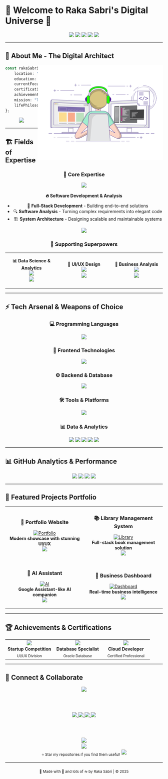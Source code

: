 # 🌟 Welcome to Raka Sabri's Digital Universe 🌟

<div align="center">
  
<!-- Animated Banner -->
<img src="https://capsule-render.vercel.app/api?type=waving&color=gradient&height=200&section=header&text=Raka%20Sabri&fontSize=80&fontAlignY=35&animation=twinkling&fontColor=gradient" />

<!-- Dynamic Typing Animation -->
<img src="https://readme-typing-svg.herokuapp.com?font=Fira+Code&size=28&duration=2000&pause=500&color=FF6B35&center=true&vCenter=true&multiline=true&width=900&height=120&lines=🔥+Fullstack+Developer+%7C+Cloud+Explorer+🔥;🎨+UI%2FUX+Designer+%7C+Software+Engineer+🎨;💡+Business+Analyst+%7C+Data+Explorer+💡;🚀+Transforming+Ideas+into+Digital+Reality+🚀" />

<!-- Animated Divider -->
<img src="https://user-images.githubusercontent.com/73097560/115834477-dbab4500-a447-11eb-908a-139a6edaec5c.gif" />

<!-- Profile Views Counter with Animation -->
<img src="https://komarev.com/ghpvc/?username=rakamiracle&label=Profile%20Views&color=FF6B35&style=for-the-badge&abbreviated=true" />
<img src="https://img.shields.io/github/followers/rakamiracle?label=Followers&style=for-the-badge&color=FF6B35&labelColor=1a1a1a" />

</div>

---

## 🎯 About Me - The Digital Architect

<img align="right" alt="Coding" width="400" src="https://raw.githubusercontent.com/devSouvik/devSouvik/master/gif3.gif" />

```typescript
const rakaSabri = {
    location: "Indonesia 🇮🇩",
    education: "Informatics Engineering @ UIN Sultan Syarif Kasim Riau",
    currentFocus: ["MERN Stack", "Next.js", "TypeScript", "Go", "Laravel"],
    certifications: ["Oracle Database", "Alibaba Cloud Developer"],
    achievements: ["🏆 3rd Place Startup Competition (UI/UX Division)"],
    mission: "Turn visionary ideas into impactful digital reality",
    lifePhilosophy: "Dream Big. Code Hard. Build Impact. 🚀"
};
```

<div align="center">
<img src="https://readme-typing-svg.herokuapp.com?font=Fira+Code&size=20&duration=3000&pause=1000&color=00FF7F&center=true&vCenter=true&width=600&lines=💫+Currently+Building+the+Future+💫;⚡+Always+Learning+New+Technologies+⚡;🎯+Focused+on+Creating+Impact+🎯;🚀+Turning+Coffee+into+Code+🚀;🌟+Making+the+World+Better+with+Code+🌟" />
</div>

---

## 🏗️ Fields of Expertise

<div align="center">

### 🚀 Core Expertise
<img src="https://img.shields.io/badge/⚡-Software%20Engineering-4A90E2?style=for-the-badge&logo=visualstudiocode&logoColor=white&labelColor=1a1a1a" />

**🔥 Software Development & Analysis**
- 🎯 **Full-Stack Development** - Building end-to-end solutions
- 🔍 **Software Analysis** - Turning complex requirements into elegant code
- 🏗️ **System Architecture** - Designing scalable and maintainable systems

<img src="https://capsule-render.vercel.app/api?type=rect&color=gradient&height=2&section=header" />

### 🌟 Supporting Superpowers
<table>
<tr>
<td width="33%" align="center">

**📊 Data Science & Analytics**
<br>
<img src="https://img.shields.io/badge/Tools-Pandas%20|%20NumPy%20|%20Jupyter-FF6B35?style=flat-square" />
<br>
<img src="https://img.shields.io/badge/Viz-Excel%20|%20PowerBI-4A90E2?style=flat-square" />

</td>
<td width="33%" align="center">

**🎨 UI/UX Design**
<br>
<img src="https://img.shields.io/badge/Design-Figma%20|%20Prototyping-FF6B35?style=flat-square" />
<br>
<img src="https://img.shields.io/badge/Research-User%20Experience-4A90E2?style=flat-square" />

</td>
<td width="33%" align="center">

**💼 Business Analysis**
<br>
<img src="https://img.shields.io/badge/Skills-Requirements%20Gathering-FF6B35?style=flat-square" />
<br>
<img src="https://img.shields.io/badge/Focus-Process%20Design-4A90E2?style=flat-square" />

</td>
</tr>
</table>

</div>

---

## ⚡ Tech Arsenal & Weapons of Choice

<div align="center">

### 💻 Programming Languages
<img src="https://skillicons.dev/icons?i=js,ts,java,python,go,php&theme=dark" />

### 🎨 Frontend Technologies
<img src="https://skillicons.dev/icons?i=html,css,react,next,tailwind,bootstrap&theme=dark" />

### ⚙️ Backend & Database
<img src="https://skillicons.dev/icons?i=nodejs,express,laravel,mongodb,mysql,postgresql&theme=dark" />

### 🛠️ Tools & Platforms
<img src="https://skillicons.dev/icons?i=git,github,vscode,figma,docker,aws&theme=dark" />

### 📊 Data & Analytics
<img src="https://skillicons.dev/icons?i=python&theme=dark" />
<img src="https://img.shields.io/badge/Pandas-150458?style=for-the-badge&logo=pandas&logoColor=white" />
<img src="https://img.shields.io/badge/NumPy-013243?style=for-the-badge&logo=numpy&logoColor=white" />
<img src="https://img.shields.io/badge/Jupyter-F37626?style=for-the-badge&logo=jupyter&logoColor=white" />

<!-- Animated Divider -->
<img src="https://user-images.githubusercontent.com/73097560/115834477-dbab4500-a447-11eb-908a-139a6edaec5c.gif" />

</div>

---

## 📊 GitHub Analytics & Performance

<div align="center">

<img height="180em" src="https://github-readme-stats.vercel.app/api?username=rakamiracle&show_icons=true&theme=radical&hide_border=true&count_private=true&bg_color=0d1117&title_color=ff6b35&icon_color=ff6b35&text_color=ffffff" />
<img height="180em" src="https://github-readme-streak-stats.herokuapp.com?user=rakamiracle&theme=radical&hide_border=true&background=0d1117&stroke=ff6b35&ring=ff6b35&fire=ff6b35&currStreakLabel=ffffff" />

<img height="180em" src="https://github-readme-stats.vercel.app/api/top-langs/?username=rakamiracle&layout=compact&theme=radical&hide_border=true&bg_color=0d1117&title_color=ff6b35&text_color=ffffff" />

<!-- GitHub Activity Graph -->
<img src="https://github-readme-activity-graph.vercel.app/graph?username=rakamiracle&custom_title=Raka%20Sabri's%20GitHub%20Activity%20Graph&bg_color=0d1117&color=ff6b35&line=ff6b35&point=ffffff&area=true&hide_border=true" />

</div>

---

## 🚀 Featured Projects Portfolio

<div align="center">

<table>
<tr>
<td width="50%" align="center">

### 🌟 Portfolio Website
[![Portfolio](https://img.shields.io/badge/🌐-Live%20Demo-FF6B35?style=for-the-badge)](https://github.com/rakamiracle/portfolio)
<br>
**Modern showcase with stunning UI/UX**
<br>
<img src="https://img.shields.io/badge/Tech-React%20|%20Next.js%20|%20Tailwind-4A90E2?style=flat-square" />

</td>
<td width="50%" align="center">

### 📚 Library Management System
[![Library](https://img.shields.io/badge/📖-MERN%20Stack-FF6B35?style=for-the-badge)](https://github.com/rakamiracle/library-system)
<br>
**Full-stack book management solution**
<br>
<img src="https://img.shields.io/badge/Tech-MongoDB%20|%20Express%20|%20React%20|%20Node-4A90E2?style=flat-square" />

</td>
</tr>
<tr>
<td width="50%" align="center">

### 🤖 AI Assistant
[![AI](https://img.shields.io/badge/🧠-Coming%20Soon-FF6B35?style=for-the-badge)](#)
<br>
**Google Assistant-like AI companion**
<br>
<img src="https://img.shields.io/badge/Tech-Python%20|%20TensorFlow%20|%20NLP-4A90E2?style=flat-square" />

</td>
<td width="50%" align="center">

### 💼 Business Dashboard
[![Dashboard](https://img.shields.io/badge/📊-Analytics%20Platform-FF6B35?style=for-the-badge)](#)
<br>
**Real-time business intelligence**
<br>
<img src="https://img.shields.io/badge/Tech-Laravel%20|%20Chart.js%20|%20MySQL-4A90E2?style=flat-square" />

</td>
</tr>
</table>

</div>

---

## 🏆 Achievements & Certifications

<div align="center">

<table>
<tr>
<td align="center" width="33%">
<img src="https://img.shields.io/badge/🏆-3rd%20Place-FFD700?style=for-the-badge&labelColor=1a1a1a" />
<br>
<b>Startup Competition</b>
<br>
<sub>UI/UX Division</sub>
</td>
<td align="center" width="33%">
<img src="https://img.shields.io/badge/☁️-Oracle%20Certified-FF0000?style=for-the-badge&labelColor=1a1a1a" />
<br>
<b>Database Specialist</b>
<br>
<sub>Oracle Database</sub>
</td>
<td align="center" width="33%">
<img src="https://img.shields.io/badge/🌐-Alibaba%20Cloud-FF6A00?style=for-the-badge&labelColor=1a1a1a" />
<br>
<b>Cloud Developer</b>
<br>
<sub>Certified Professional</sub>
</td>
</tr>
</table>

</div>

---

## 🤝 Connect & Collaborate

<div align="center">

<img src="https://readme-typing-svg.herokuapp.com?font=Fira+Code&size=22&duration=3000&pause=1000&color=FF6B35&center=true&vCenter=true&width=600&lines=Let's+Build+Something+Amazing+Together!+🚀;Always+Open+to+New+Opportunities!+💡;Ready+to+Turn+Ideas+into+Reality!+⚡" />

<br><br>

<a href="https://www.linkedin.com/in/rakasabri" target="_blank">
<img src="https://img.shields.io/badge/LinkedIn-0077B5?style=for-the-badge&logo=linkedin&logoColor=white&labelColor=1a1a1a" />
</a>
<a href="https://www.instagram.com/rakasabri" target="_blank">
<img src="https://img.shields.io/badge/Instagram-E4405F?style=for-the-badge&logo=instagram&logoColor=white&labelColor=1a1a1a" />
</a>
<a href="mailto:rakasabri@gmail.com" target="_blank">
<img src="https://img.shields.io/badge/Gmail-D14836?style=for-the-badge&logo=gmail&logoColor=white&labelColor=1a1a1a" />
</a>
<a href="https://github.com/rakasabrimiracle" target="_blank">
<img src="https://img.shields.io/badge/GitHub-100000?style=for-the-badge&logo=github&logoColor=white&labelColor=1a1a1a" />
</a>

<br><br>

<!-- Fun Quote -->
<img src="https://readme-typing-svg.herokuapp.com?font=Fira+Code&size=18&duration=4000&pause=1500&color=00FF7F&center=true&vCenter=true&width=700&lines=✨+Dream+Big.+Code+Hard.+Build+Impact.+✨;🔥+Keep+Pushing,+Keep+Learning,+Keep+Building!+🔥;💫+The+Future+is+Built+by+Those+Who+Code+It+💫" />

<!-- Support -->
<br>
<img src="https://img.shields.io/badge/💖-Support%20My%20Work-FF6B35?style=for-the-badge&labelColor=1a1a1a" />
<br>
<sub>⭐ Star my repositories if you find them useful!</sub>

<!-- Footer Wave -->
<img src="https://capsule-render.vercel.app/api?type=waving&color=gradient&height=100&section=footer&animation=fadeIn" />

</div>

---

<div align="center">
<sub>🌟 Made with 💖 and lots of ☕ by Raka Sabri | © 2025</sub>
</div>
